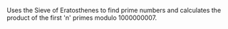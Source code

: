 Uses the Sieve of Eratosthenes to find prime numbers and calculates the product of the first 'n' primes modulo 1000000007.